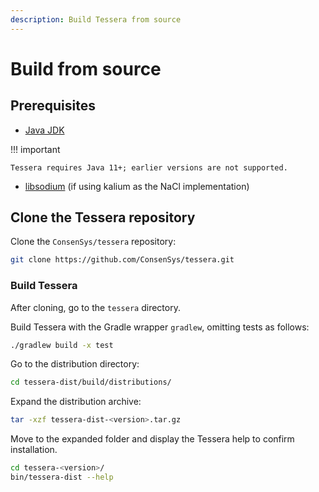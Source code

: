 ```yaml
---
description: Build Tessera from source
---
```


# Build from source

## Prerequisites

- [Java JDK](https://www.oracle.com/java/technologies/javase-downloads.html)

!!! important

    Tessera requires Java 11+; earlier versions are not supported.

- [libsodium](https://download.libsodium.org/doc/installation/) (if using kalium as the NaCl implementation)

## Clone the Tessera repository

Clone the `ConsenSys/tessera` repository:

``` bash
git clone https://github.com/ConsenSys/tessera.git
```

### Build Tessera

After cloning, go to the `tessera` directory.

Build Tessera with the Gradle wrapper `gradlew`, omitting tests as follows:

```bash
./gradlew build -x test
```

Go to the distribution directory:

```bash
cd tessera-dist/build/distributions/
```

Expand the distribution archive:

```bash
tar -xzf tessera-dist-<version>.tar.gz
```

Move to the expanded folder and display the Tessera help to confirm installation.

````bash
cd tessera-<version>/
bin/tessera-dist --help
````
